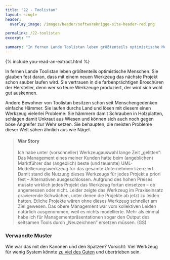 ```yaml
---
title: "22 - Toolistan"
layout: single
header:
  overlay_image: /images/header/softwareknigge-site-header-red.png

permalink: /22-toolistan
excerpt: ""

summary: "In fernen Lande Toolistan leben größtenteils optimistische Menschen. Sie glauben fest daran, dass mit einem neuen Werkzeug das nächste Projekt schon sauber laufen wird. Sie vertrauen in die farbenprächtigen Broschüren der Hersteller, denn wer so teure Werkzeuge produziert, der wird sich wohl gut auskennen."
---
```

{% include you-read-an-extract.html %}


In fernen Lande Toolistan leben größtenteils optimistische Menschen. Sie glauben fest daran, dass mit einem neuen Werkzeug das nächste Projekt schon sauber laufen wird. Sie vertrauen in die farbenprächtigen Broschüren der Hersteller, denn wer so teure Werkzeuge produziert, der wird sich wohl gut auskennen.

Andere Bewohner von Toolistan besitzen schon seit Menschengedenken einfache Hämmer. Sie laufen durchs Land und lösen mit diesem einen Werkzeug vielerlei Probleme: Sie hämmern damit Schrauben in Holzplatten, schlagen damit Unkraut aus Wiesen und können sich auch noch gegen böse Angreifer zur Wehr setzen. Sie behaupten, die meisten Probleme dieser Welt sähen ähnlich aus wie Nägel.

>#### War Story
> Ich habe unter (vorschneller) Werkzeugauswahl lange Zeit „gelitten“: Das Management eines meiner Kunden hatte beim (angeblichen) Marktführer das (angeblich) beste (und teuerste) UML-Modellierungswerkzeug für das gesamte Unternehmen lizenziert. Damit stand die Nutzung dieses Werkzeugs für jedes Projekt a priori fest – Alternativen ausgeschlossen. Aufgrund des hohen Preises musste wirklich jedes Projekt das Werkzeug fortan einsetzen – ob angemessen oder nicht.
>Leider zeigte das Werkzeug im Praxiseinsatz gravierende Schwächen, unter denen die Projekte ab jetzt zu leiden hatten. Etliche Projekte wären ohne dieses Werkzeug schneller am Ziel gewesen.
>Das obere Management war vom kollektiven Leiden natürlich ausgenommen, weil es nichts modellierte. Mehr als einmal habe ich für Managementpräsentationen sogar den Output des seltsamen Tools durch „Neuzeichnen“ ersetzen müssen. (GS)

### Verwandte Muster

Wie war das mit den Kanonen und den Spatzen? Vorsicht: Viel Werkzeug für wenig System könnte [zu viel des Guten](/07-zuviel-des-guten) und übertrieben sein.
